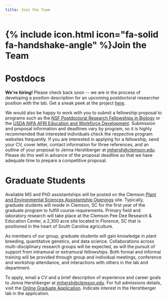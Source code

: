 ```yaml
---
title: Join the Team
---
```


# {% include icon.html icon="fa-solid fa-handshake-angle" %}Join the Team


# Postdocs

**We're hiring!** 
Please check back soon -- we are in the process of developing a position description for an upcoming postdoctoral researcher position with the lab. Get a sneak peek at the project [here](https://news.clemson.edu/clemson-scientists-work-with-global-partners-to-develop-climate-resistant-cereal-crops/).

We would also be happy to work with you to submit a fellowship proposal to programs such as the [NSF Postdoctoral Research Fellowships in Biology](https://beta.nsf.gov/funding/opportunities/postdoctoral-research-fellowships-biology-prfb) or the [USDA NIFA AFRI Education and Workforce Development](https://www.nifa.usda.gov/grants/programs/afri-education-workforce-development).
Submission and proposal information and deadlines vary by program, so it is highly recommended that interested individuals check the respective program websites frequently.
If you are interested in applying for a fellowship, send your CV, cover letter, contact information for three references, and an outline of your proposal to Jenna Hershberger at [jmhersh@clemson.edu](mailto:jmhersh@clemson.edu).
Please do this well in advance of the proposal deadline so that we have adequate time to prepare a competitive proposal.

# Graduate Students

Available MS and PhD assistantships will be posted on the Clemson [Plant and Environmental Sciences Assistantship Openings](https://www.clemson.edu/cafls/plant-environmental-sciences/students/assistantships.html) site.
Typically, graduate students will reside in Clemson, SC for the first year of the graduate program to fulfill course requirements.
Primary field and laboratory research will take place at the Clemson Pee Dee Research & Education Center, a 2,300 acre site located in Florence, SC that is positioned in the heart of South Carolina agriculture.

As members of our group, graduate students will gain knowledge in plant breeding, quantitative genetics, and data science.
Collaborations across multi-disciplinary research groups will be expected, as will the pursuit of support from intramural or extramural fellowships.
Both formal and informal training will be provided through group and individual meetings, conference and workshop attendance, and interactions with others in the lab and department.

To apply, email a CV and a brief description of experience and career goals to Jenna Hershberger at [jmhersh@clemson.edu](mailto:jmhersh@clemson.edu).
For full admissions details, visit the [Online Graduate Application](https://www.clemson.edu/graduate/admissions/apply/).
Indicate interest in the Hershberger lab in the application.